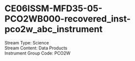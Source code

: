 # CE06ISSM-MFD35-05-PCO2WB000-recovered_inst-pco2w_abc_instrument

Stream Type: Science<br>
Stream Content: Data Products<br>
Instrument Group Code: PCO2W<br>
